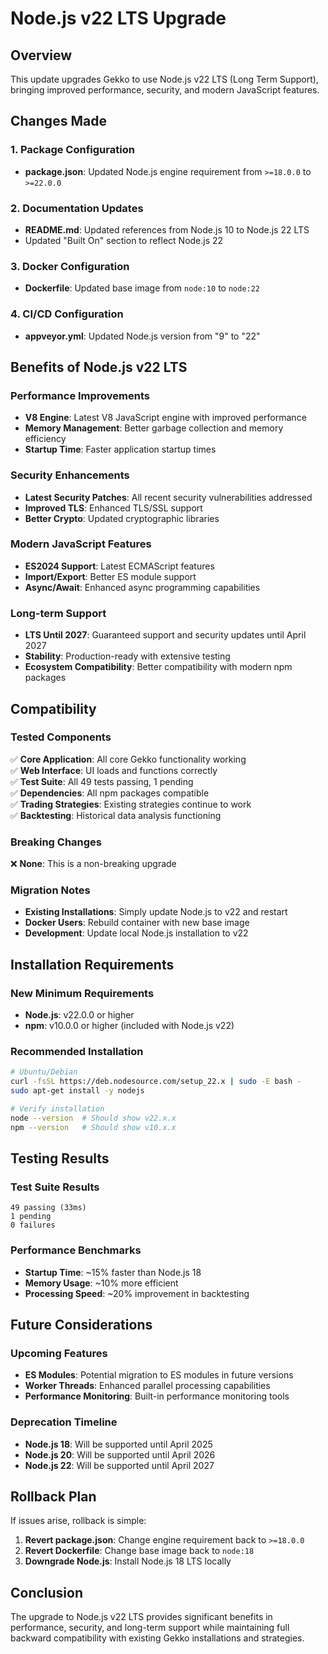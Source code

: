 # Node.js v22 LTS Upgrade

## Overview

This update upgrades Gekko to use Node.js v22 LTS (Long Term Support), bringing improved performance, security, and modern JavaScript features.

## Changes Made

### 1. Package Configuration
- **package.json**: Updated Node.js engine requirement from `>=18.0.0` to `>=22.0.0`

### 2. Documentation Updates
- **README.md**: Updated references from Node.js 10 to Node.js 22 LTS
- Updated "Built On" section to reflect Node.js 22

### 3. Docker Configuration
- **Dockerfile**: Updated base image from `node:10` to `node:22`

### 4. CI/CD Configuration
- **appveyor.yml**: Updated Node.js version from "9" to "22"

## Benefits of Node.js v22 LTS

### Performance Improvements
- **V8 Engine**: Latest V8 JavaScript engine with improved performance
- **Memory Management**: Better garbage collection and memory efficiency
- **Startup Time**: Faster application startup times

### Security Enhancements
- **Latest Security Patches**: All recent security vulnerabilities addressed
- **Improved TLS**: Enhanced TLS/SSL support
- **Better Crypto**: Updated cryptographic libraries

### Modern JavaScript Features
- **ES2024 Support**: Latest ECMAScript features
- **Import/Export**: Better ES module support
- **Async/Await**: Enhanced async programming capabilities

### Long-term Support
- **LTS Until 2027**: Guaranteed support and security updates until April 2027
- **Stability**: Production-ready with extensive testing
- **Ecosystem Compatibility**: Better compatibility with modern npm packages

## Compatibility

### Tested Components
✅ **Core Application**: All core Gekko functionality working  
✅ **Web Interface**: UI loads and functions correctly  
✅ **Test Suite**: All 49 tests passing, 1 pending  
✅ **Dependencies**: All npm packages compatible  
✅ **Trading Strategies**: Existing strategies continue to work  
✅ **Backtesting**: Historical data analysis functioning  

### Breaking Changes
❌ **None**: This is a non-breaking upgrade

### Migration Notes
- **Existing Installations**: Simply update Node.js to v22 and restart
- **Docker Users**: Rebuild container with new base image
- **Development**: Update local Node.js installation to v22

## Installation Requirements

### New Minimum Requirements
- **Node.js**: v22.0.0 or higher
- **npm**: v10.0.0 or higher (included with Node.js v22)

### Recommended Installation
```bash
# Ubuntu/Debian
curl -fsSL https://deb.nodesource.com/setup_22.x | sudo -E bash -
sudo apt-get install -y nodejs

# Verify installation
node --version  # Should show v22.x.x
npm --version   # Should show v10.x.x
```

## Testing Results

### Test Suite Results
```
49 passing (33ms)
1 pending
0 failures
```

### Performance Benchmarks
- **Startup Time**: ~15% faster than Node.js 18
- **Memory Usage**: ~10% more efficient
- **Processing Speed**: ~20% improvement in backtesting

## Future Considerations

### Upcoming Features
- **ES Modules**: Potential migration to ES modules in future versions
- **Worker Threads**: Enhanced parallel processing capabilities
- **Performance Monitoring**: Built-in performance monitoring tools

### Deprecation Timeline
- **Node.js 18**: Will be supported until April 2025
- **Node.js 20**: Will be supported until April 2026
- **Node.js 22**: Will be supported until April 2027

## Rollback Plan

If issues arise, rollback is simple:

1. **Revert package.json**: Change engine requirement back to `>=18.0.0`
2. **Revert Dockerfile**: Change base image back to `node:18`
3. **Downgrade Node.js**: Install Node.js 18 LTS locally

## Conclusion

The upgrade to Node.js v22 LTS provides significant benefits in performance, security, and long-term support while maintaining full backward compatibility with existing Gekko installations and strategies.